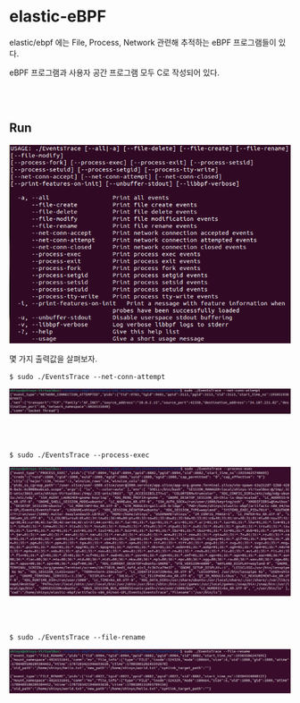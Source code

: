 # elastic-eBPF

elastic/ebpf 에는 File, Process, Network 관련해 추적하는 eBPF 프로그램들이 있다.

eBPF 프로그램과 사용자 공간 프로그램 모두 C로 작성되어 있다.

<br></br>

## Run

<img src="../../.picture/elastic-man.PNG" />

몇 가지 출력값을 살펴보자.

```
$ sudo ./EventsTrace --net-conn-attempt
```
<img src="../../.picture/elastic--net-conn-attempt-출력화면.PNG" />

<br></br>

```
$ sudo ./EventsTrace --process-exec
```
<img src="../../.picture/elastic--process-exec-출력화면.PNG" />

<br></br>

```
$ sudo ./EventsTrace --file-rename
```
<img src="../../.picture/elastic-file-rename-출력화면.PNG" />
